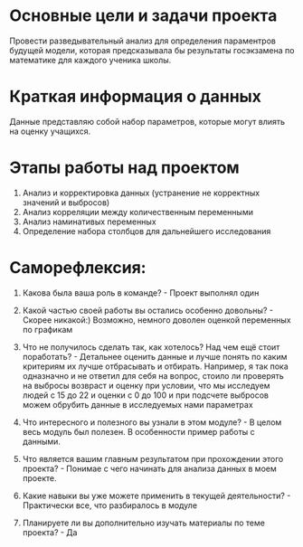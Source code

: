 # Основные цели и задачи проекта
Провести разведывательный анализ для определения параментров будущей модели, которая предсказывала бы результаты госэкзамена по математике для каждого ученика школы. 

# Краткая информация о данных
Данные представляю собой набор параметров, которые могут влиять на оценку учащихся.

# Этапы работы над проектом
1. Анализ и корректировка данных (устранение не корректных значений и выбросов)<br>
2. Анализ корреляции между количественным переменными<br>
3. Анализ наминативых переменных<br>
4. Определение набора столбцов для дальнейшего исследования<br>

# Cаморефлексия:

1. Какова была ваша роль в команде? - Проект выполнял один<br>

2. Какой частью своей работы вы остались особенно довольны? - Скорее никакой:) Возможно, немного доволен оценкой  переменных по графикам<br>

3. Что не получилось сделать так, как хотелось? Над чем ещё стоит поработать? - Детальнее оценить данные и лучше понять по каким критериям их лучше отбрасывать и отбирать. Например, я так пока одназначно и не ответил для себя на вопрос, стоило ли проверять на выбросы возвраст и оценку при условии, что мы исследуем людей с 15 до 22 и оценки с 0 до 100 и при подсчете выбросов можем обрубить данные в исследуемых нами параметрах<br>

4. Что интересного и полезного вы узнали в этом модуле? - В целом весь модуль был полезен. В особенности пример работы с данными. <br>

5. Что является вашим главным результатом при прохождении этого проекта? - Понимае с чего начинать для анализа данных в моем проекте.<br>

6. Какие навыки вы уже можете применить в текущей деятельности? - Практически все, что разбиралось в модуле<br>

7. Планируете ли вы дополнительно изучать материалы по теме проекта? - Да<br>
